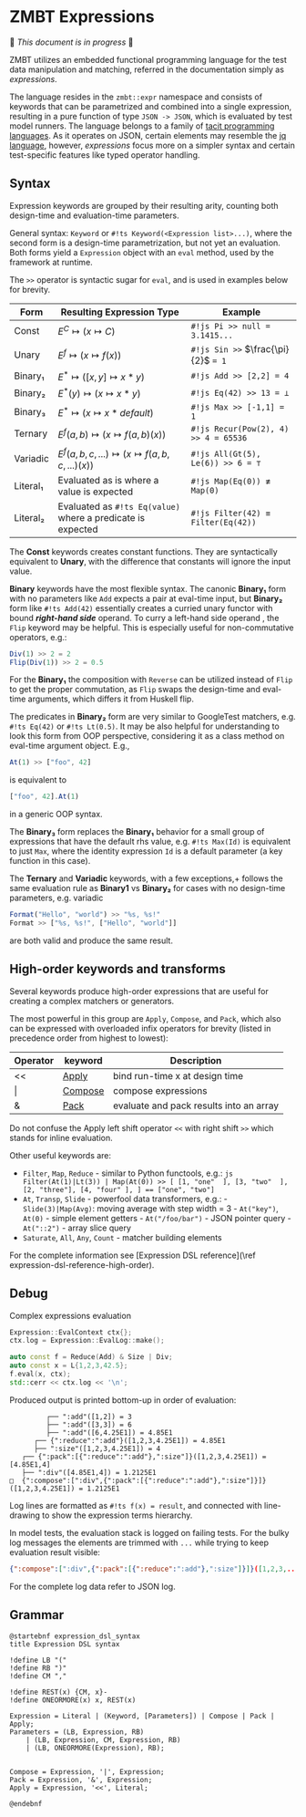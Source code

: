 <!-- (c) Copyright 2025 Zenseact AB -->
<!-- SPDX-License-Identifier: Apache-2.0 -->

# ZMBT Expressions

:construction: *This document is in progress* :construction:

ZMBT utilizes an embedded functional programming language for the test data manipulation and matching,
referred in the documentation simply as *expressions*.

The language resides in the `zmbt::expr` namespace and consists of keywords that can be parametrized and combined into a single expression, resulting in a pure function of type `JSON -> JSON`, which is evaluated by test model runners. The language belongs to a family of [tacit programming languages](https://en.wikipedia.org/wiki/Tacit_programming). As it operates on JSON, certain elements may resemble the
[jq language](https://jqlang.org/), however, *expressions* focus more on a simpler syntax
and certain test-specific features like typed operator handling.


## Syntax

Expression keywords are grouped by their resulting arity, counting both design-time and evaluation-time parameters.

General syntax: `Keyword` or `#!ts Keyword(<Expression list>...)`, where the second form is a design-time parametrization, but not yet an evaluation.
Both forms yield a `Expression` object with an `eval` method, used by the framework at runtime.

The `>>` operator is syntactic sugar for `eval`, and is used in examples below for brevity.


|Form    | Resulting Expression Type                                  |Example                              |
|--------|-------------------------------------------------------     |------------------------------------ |
|Const   |$E^C            \mapsto (x \mapsto C)$                      |`#!js Pi >> null = 3.1415...        `|
|Unary   |$E^f            \mapsto (x \mapsto f(x))$                   |`#!js Sin >>` $\frac{\pi}{2}$ `= 1  `|
|Binary₁ |$E^*            \mapsto ([x, y] \mapsto x * y )$            |`#!js Add >> [2,2] = 4              `|
|Binary₂ |$E^*(y)         \mapsto (x \mapsto x * y      )$            |`#!js Eq(42) >> 13 = ⊥              `|
|Binary₃ |$E^*            \mapsto (x \mapsto x * default)$            |`#!js Max >> [-1,1] = 1             `|
|Ternary |$E^f(a, b)      \mapsto (x \mapsto f(a, b)(x))$             |`#!js Recur(Pow(2), 4) >> 4 = 65536 `|
|Variadic|$E^f(a,b,c,...) \mapsto (x \mapsto f(a,b,c,...)(x))$        |`#!js All(Gt(5), Le(6)) >> 6 = ⊤    `|
|Literal₁|Evaluated as is where a value is expected                   |`#!js Map(Eq(0)) ≢ Map(0)           `|
|Literal₂|Evaluated as `#!ts Eq(value)` where a predicate is expected |`#!js Filter(42) ≡ Filter(Eq(42))   `|

The **Const** keywords creates constant functions. They are syntactically equivalent to **Unary**,
with the difference that constants will ignore the input value.

**Binary** keywords have the most flexible syntax. The canonic **Binary₁** form with no parameters like `Add` expects
a pair at eval-time input, but **Binary₂** form like `#!ts Add(42)` essentially creates a curried unary
functor with bound ***right-hand side*** operand. To curry a left-hand side operand , the `Flip` keyword may be helpful.
This is especially useful for non-commutative operators, e.g.:

```js
Div(1) >> 2 = 2
Flip(Div(1)) >> 2 = 0.5
```

For the **Binary₁** the composition with `Reverse` can be utilized instead of `Flip` to get the proper commutation, as `Flip` swaps the design-time and eval-time arguments, which differs it from Huskell flip.

The predicates in **Binary₂** form are very similar to GoogleTest matchers, e.g. `#!ts Eq(42)` or `#!ts Lt(0.5)`.
It may be also helpful for understanding to look this form from OOP perspective, considering it as
a class method on eval-time argument object. E.g.,
```js
At(1) >> ["foo", 42]
```
is equivalent to
```js
["foo", 42].At(1)
```
in a generic OOP syntax.


The **Binary₃** form replaces the **Binary₁** behavior for a small group of expressions that have the
default rhs value, e.g. `#!ts Max(Id)` is equivalent to just `Max`, where the identity expression `Id`
is a default parameter (a key function in this case).


The **Ternary** and **Variadic** keywords, with a few exceptions,+
follows the same evaluation rule as **Binary1** vs **Binary₂** for cases with no design-time parameters, e.g. variadic

```js
Format("Hello", "world") >> "%s, %s!"
Format >> ["%s, %s!", ["Hello", "world"]]
```
are both valid and produce the same result.

## High-order keywords and transforms

Several keywords produce high-order expressions that are useful for creating a complex matchers or generators.

The most powerful in this group are `Apply`, `Compose`, and `Pack`, which also can be expressed with
overloaded infix operators for brevity (listed in precedence order from highest to lowest):

|Operator|keyword                                      | Description                             |
|----    |----                                         |-----------                              |
|<<      |[Apply](/dsl-reference/expressions#apply)    | bind run-time x at design time          |
|\|      |[Compose](/dsl-reference/expressions#compose)| compose expressions                     |
|&       |[Pack](/dsl-reference/expressions#pack)      | evaluate and pack results into an array |

Do not confuse the Apply left shift operator `<<` with right shift `>>` which stands for inline evaluation.

Other useful keywords are:

- `Filter`, `Map`, `Reduce` - similar to Python functools, e.g.:
      ```js
      Filter(At(1)|Lt(3)) | Map(At(0))
         >>
      [
         [1, "one"  ],
         [3, "two"  ],
         [2, "three"],
         [4, "four" ],
      ]
         ==
      ["one", "two"]
      ```
- `At`, `Transp`, `Slide` - powerfool data transformers, e.g.:
      - `Slide(3)|Map(Avg)`: moving average with step width = 3
      - `At("key")`, `At(0)` - simple element getters
      - `At("/foo/bar")` - JSON pointer query
      - `At("::2")` - array slice query
- `Saturate`, `All`, `Any`, `Count` - matcher building elements


For the complete information see [Expression DSL reference](\ref expression-dsl-reference-high-order).

## Debug

Complex expressions evaluation

```cpp
Expression::EvalContext ctx{};
ctx.log = Expression::EvalLog::make();

auto const f = Reduce(Add) & Size | Div;
auto const x = L{1,2,3,42.5};
f.eval(x, ctx);
std::cerr << ctx.log << '\n';
```

Produced output is printed bottom-up in order of evaluation:
```
         ┌── ":add"([1,2]) = 3
         ├── ":add"([3,3]) = 6
         ├── ":add"([6,4.25E1]) = 4.85E1
      ┌── {":reduce":":add"}([1,2,3,4.25E1]) = 4.85E1
      ├── ":size"([1,2,3,4.25E1]) = 4
   ┌── {":pack":[{":reduce":":add"},":size"]}([1,2,3,4.25E1]) = [4.85E1,4]
   ├── ":div"([4.85E1,4]) = 1.2125E1
□  {":compose":[":div",{":pack":[{":reduce":":add"},":size"]}]}([1,2,3,4.25E1]) = 1.2125E1
```
Log lines are formatted as `#!ts f(x) = result`, and connected with line-drawing to show the expression terms hierarchy.

In model tests, the evaluation stack is logged on failing tests.
For the bulky log messages the elements are trimmed with `...` while trying to keep evaluation result visible:
``` json
{":compose":[":div",{":pack":[{":reduce":":add"},":size"]}]}([1,2,3,...) = 5
```
For the complete log data refer to JSON log.

## Grammar


```plantuml
@startebnf expression_dsl_syntax
title Expression DSL syntax

!define LB "("
!define RB ")"
!define CM ","

!define REST(x) {CM, x}-
!define ONEORMORE(x) x, REST(x)

Expression = Literal | (Keyword, [Parameters]) | Compose | Pack | Apply;
Parameters = (LB, Expression, RB)
    | (LB, Expression, CM, Expression, RB)
    | (LB, ONEORMORE(Expression), RB);


Compose = Expression, '|', Expression;
Pack = Expression, '&', Expression;
Apply = Expression, '<<', Literal;

@endebnf
```
